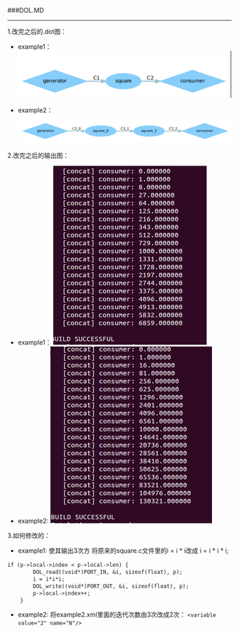 ###DOL.MD

----------

1.改完之后的.dot图：
- example1：
![example1](https://github.com/Fuyi-Huang/ES2016_14353091/blob/master/assignment/dot1.png?raw=true)

- example2：
![example2](https://github.com/Fuyi-Huang/ES2016_14353091/blob/master/assignment/dot2.png?raw=true)

2.改完之后的输出图：
- example1：
![example1](https://github.com/Fuyi-Huang/ES2016_14353091/blob/master/assignment/example1.JPG?raw=true)
- example2:
![example2](https://github.com/Fuyi-Huang/ES2016_14353091/blob/master/assignment/example2.JPG?raw=true)

3.如何修改的：
- example1: 使其输出3次方
将原来的square.c文件里的i = i * i改成 i = i * i * i;
```
if (p->local->index < p->local->len) {
        DOL_read((void*)PORT_IN, &i, sizeof(float), p);
        i = i*i*i;
        DOL_write((void*)PORT_OUT, &i, sizeof(float), p);
        p->local->index++;
    }
```

- example2:
将example2.xml里面的迭代次数由3次改成2次：
``` <variable value="2" name="N"/>  ```